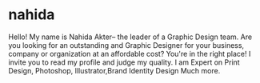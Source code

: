 # nahida
Hello! My name is Nahida Akter– the leader of a Graphic Design team. Are you looking for an outstanding and Graphic Designer for your business, company or organization at an affordable cost? You're in the right place! I invite you to read my profile and judge my quality. I am Expert on Print Design, Photoshop, Illustrator,Brand Identity Design Much more.
